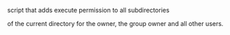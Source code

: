 script that adds execute permission to all subdirectories

 of the current directory for the owner, the group owner and all other users.
